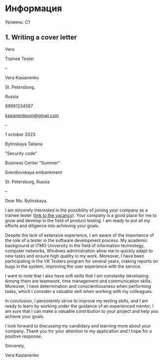 # Информация
Уровень: C1 

## 1. Writing a cover letter

Vera

Trainee Tester

–

Vera Kasianenko 

St. Petersburg,

Russia

89991234567

kasianenkovm@gmail.com

–

1 october 2023

Bylinskaya Tatiana

"Security code"

Business Center “Summer”

Sverdlovskaya embankment

St. Petersburg, Russia

–

Dear Ms. Bylinskaya,

I am sincerely interested in the possibility of joining your company as a trainee tester ([link to the vacancy](https://careers.itmo.ru/vacancy/testirovschik_stazher-2041.html)). Your company is a good place for me to grow and develop in the field of product testing. I am ready to put all my efforts and diligence into achieving your goals.

Despite the lack of extensive experience, I am aware of the importance of the role of a tester in the software development process. My academic background at ITMO University in the field of information technology, computer networks, Windows administration allow me to quickly adapt to new tasks and ensure high quality in my work. Moreover, I have been participating in the VK Testers program for several years, making reports on bugs in the system, improving the user experience with the service.

I want to note that I also have soft skills that I am constantly developing. Among them are teamwork, time management and communication skills. Moreover, I have determination and conscientiousness when performing tasks, which I consider a valuable skill when working with my colleagues.

In conclusion, I persistently strive to improve my testing skills, and I am ready to learn by working under the guidance of an experienced mentor. I am sure that I can make a valuable contribution to your project and help you achieve your goals.

I look forward to discussing my candidacy and learning more about your company. Thank you for your attention to my application and I hope for a positive response.

Sincerely,

Vera Kasianenko 



